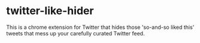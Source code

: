 # twitter-like-hider
This is a chrome extension for Twitter that hides those 'so-and-so liked this' tweets that mess up your carefully curated Twitter feed.
